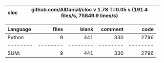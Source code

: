 cloc|github.com/AlDanial/cloc v 1.78  T=0.05 s (191.4 files/s, 75849.9 lines/s)
--- | ---

Language|files|blank|comment|code
:-------|-------:|-------:|-------:|-------:
Python|9|441|330|2796
--------|--------|--------|--------|--------
SUM:|9|441|330|2796
